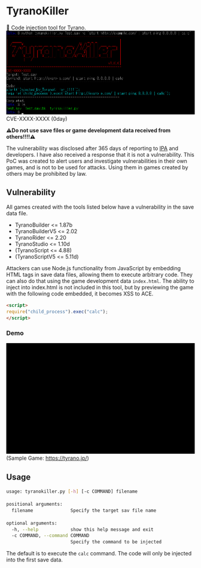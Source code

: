 # TyranoKiller
👻 Code injection tool for Tyrano.  
![main.png](images/main.png)  
CVE-XXXX-XXXX (0day)  

**⚠Do not use save files or game development data received from others!!!!⚠**  

The vulnerability was disclosed after 365 days of reporting to [IPA](https://www.ipa.go.jp/) and developers.
I have also received a response that it is not a vulnerability.
This PoC was created to alert users and investigate vulnerabilities in their own games, and is not to be used for attacks.
Using them in games created by others may be prohibited by law.

## Vulnerability
All games created with the tools listed below have a vulnerability in the save data file.  
- TyranoBuilder <= 1.87b  
- TyranoBuilderV5 <= 2.02  
- TyranoRider <= 2.20  
- TyranoStudio <= 1.10d  
- (TyranoScript <= 4.88)  
- (TyranoScriptV5 <= 5.11d)  

Attackers can use Node.js functionality from JavaScript by embedding HTML tags in save data files, allowing them to execute arbitrary code.
They can also do that using the game development data `index.html`.
The ability to inject into index.html is not included in this tool, but by previewing the game with the following code embedded, it becomes XSS to ACE.  
```html
<script>
require("child_process").exec("calc");
</script>
```

### Demo
![calc.gif](images/calc.gif)  
(Sample Game: https://tyrano.jp/)  

## Usage
```bash
usage: tyranokiller.py [-h] [-c COMMAND] filename

positional arguments:
  filename              Specify the target sav file name

optional arguments:
  -h, --help            show this help message and exit
  -c COMMAND, --command COMMAND
                        Specify the command to be injected
```
The default is to execute the `calc` command.
The code will only be injected into the first save data.  
